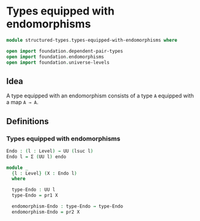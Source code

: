 #  Types equipped with endomorphisms

```agda
module structured-types.types-equipped-with-endomorphisms where

open import foundation.dependent-pair-types
open import foundation.endomorphisms
open import foundation.universe-levels
```

## Idea

A type equipped with an endomorphism consists of a type `A` equipped with a map `A → A`.

## Definitions

### Types equipped with endomorphisms

```agda
Endo : (l : Level) → UU (lsuc l)
Endo l = Σ (UU l) endo

module _
  {l : Level} (X : Endo l)
  where

  type-Endo : UU l
  type-Endo = pr1 X

  endomorphism-Endo : type-Endo → type-Endo
  endomorphism-Endo = pr2 X
```
